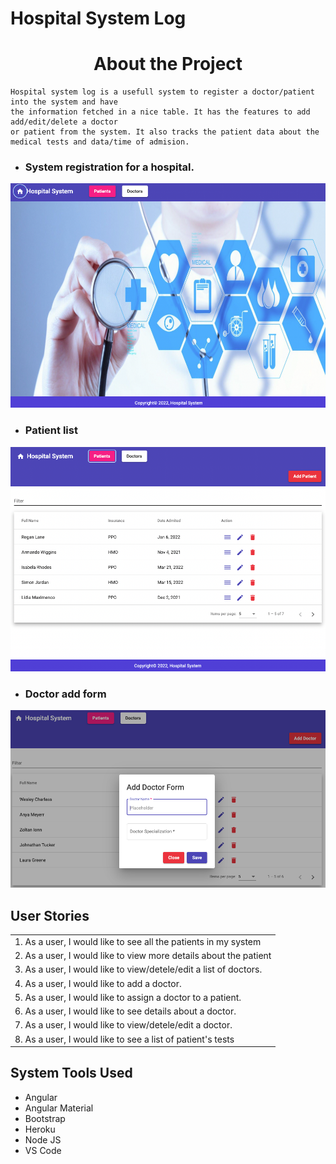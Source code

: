 # Hospital System Log

<h1 align ="center">About the Project</h1>

    Hospital system log is a usefull system to register a doctor/patient into the system and have 
    the information fetched in a nice table. It has the features to add add/edit/delete a doctor 
    or patient from the system. It also tracks the patient data about the medical tests and data/time of admision.

- ### System registration for a hospital.
 
![home.png](images/home.png)

- ### Patient list

![patient.png](images/patient.png)

- ### Doctor add form

![doctorform.png](images/doctorform.png)

## User Stories

| |
| --- |
|1. As a user, I would like to see all the patients in my system
|2. As a user, I would like to view more details about the patient
|3. As a user, I would like to view/detele/edit a list of doctors.
|4. As a user, I would like to add a doctor.
|5. As a user, I would like to assign a doctor to a patient.
|6. As a user, I would like to see details about a doctor.
|7. As a user, I would like to view/detele/edit a doctor.
|8. As a user, I would like to see a list of patient's tests


## System Tools Used

- Angular
- Angular Material
- Bootstrap
- Heroku
- Node JS
- VS Code
